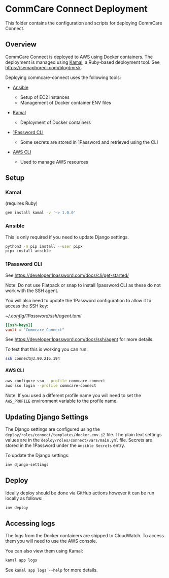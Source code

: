 # CommCare Connect Deployment

This folder contains the configuration and scripts for deploying CommCare Connect.

## Overview

CommCare Connect is deployed to AWS using Docker containers. The deployment is managed using [Kamal](https://kamal-deploy.org/), a Ruby-based deployment tool.
See https://semaphoreci.com/blog/mrsk.

Deploying commcare-connect uses the following tools:

- [Ansible](https://www.ansible.com/)

  - Setup of EC2 instances
  - Management of Docker container ENV files

- [Kamal](https://kamal-deploy.org/)

  - Deployment of Docker containers

- [1Password CLI](https://developer.1password.com/docs/cli/get-started/)

  - Some secrets are stored in 1Password and retrieved using the CLI

- [AWS CLI](https://aws.amazon.com/cli/)
  - Used to manage AWS resources

## Setup

### Kamal

(requires Ruby)

```bash
gem install kamal -v '~> 1.0.0'
```

### Ansible

This is only required if you need to update Django settings.

```bash
python3 -m pip install --user pipx
pipx install ansible
```

### 1Password CLI

See https://developer.1password.com/docs/cli/get-started/

Note: Do not use Flatpack or snap to install 1password CLI as these do not work with the SSH agent.

You will also need to update the 1Password configuration to allow it to access the SSH key:

_~/.config/1Password/ssh/agent.toml_

```toml
[[ssh-keys]]
vault = "Commcare Connect"
```

See https://developer.1password.com/docs/ssh/agent for more details.

To test that this is working you can run:

```bash
ssh connect@3.90.216.194
```

#### AWS CLI

```bash
aws configure sso --profile commcare-connect
aws sso login --profile commcare-connect
```

Note: If you used a different profile name you will need to set the `AWS_PROFILE` environment variable to the profile name.

## Updating Django Settings

The Django settings are configured using the `deploy/roles/connect/templates/docker.env.j2` file. The plain text
settings values are in the `deploy/roles/connect/vars/main.yml` file. Secrets are stored in the 1Password under the
`Ansible Secrets` entry.

To update the Django settings:

```bash
inv django-settings
```

## Deploy

Ideally deploy should be done via GitHub actions however it can be run locally as follows:

```bash
inv deploy
```

## Accessing logs

The logs from the Docker containers are shipped to CloudWatch. To access them you will need to use the AWS console.

You can also view them using Kamal:

```bash
kamal app logs
```

See `kamal app logs --help` for more details.
